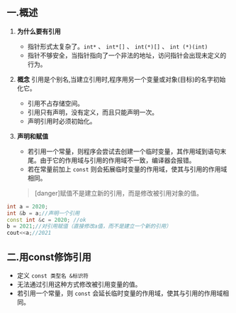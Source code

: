 ## 一.概述
1.	**为什么要有引用** 
	+	指针形式太复杂了。`int*` 、 `int*[]` 、 `int(*)[]` 、 `int (*)(int)`
	+	指针不够安全，当指针指向了一个非法的地址，访问指针会出现未定义的行为。
2.	**概念** 引用是个别名,当建立引用时,程序用另一个变量或对象(目标)的名字初始化它。
	
	+	引用不占存储空间。
	+	引用只有声明，没有定义，而且只能声明一次。
	+	声明引用时必须初始化。
3.	**声明和赋值**
	
	+	若引用一个常量，则程序会尝试去创建一个临时变量，其作用域到语句末尾。由于它的作用域与引用的作用域不一致，编译器会报错。
	+	若在常量前加上 `const` 则会拓展临时变量的作用域，使其与引用的作用域相同。
	>[danger]赋值不是建立新的引用，而是修改被引用对象的值。

```c++
int a = 2020;
int &b = a;//声明一个引用
const int &c = 2020; //ok
b = 2021;//对引用赋值（直接修改a值，而不是建立一个新的引用）
cout<<a;//2021
```

## 二.用const修饰引用

+	定义 `const 类型名 &标识符`
+	无法通过引用这种方式修改被引用变量的值。
+	若引用一个常量，则 `const` 会延长临时变量的作用域，使其与引用的作用域相同。

